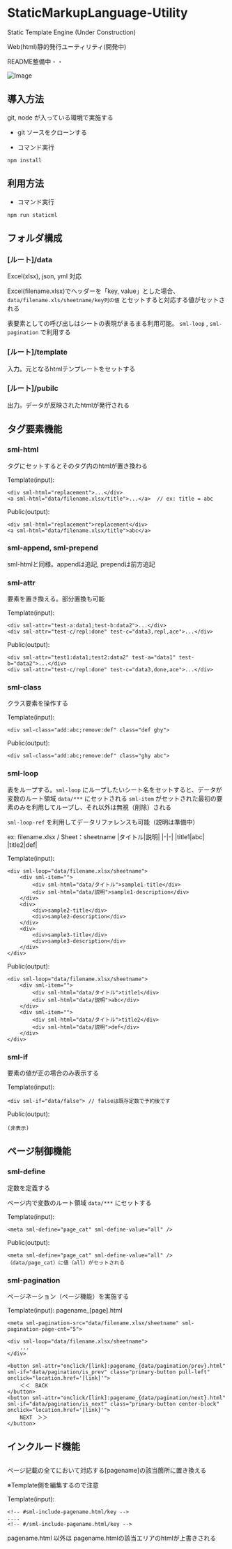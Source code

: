 # StaticMarkupLanguage-Utility

Static Template Engine (Under Construction)

Web(html)静的発行ユーティリティ(開発中)

README整備中・・

![Image](https://ltside.com/brmer/img/sml-concept.png)

## 導入方法

git, node が入っている環境で実施する

- git ソースをクローンする

- コマンド実行

```
npm install
```

## 利用方法

- コマンド実行

```
npm run staticml
```

## フォルダ構成

### [ルート]/data

Excel(xlsx), json, yml 対応

Excel(filename.xlsx)でヘッダーを「key, value」とした場合、 `data/filename.xls/sheetname/key列の値` とセットすると対応する値がセットされる

表要素としての呼び出しはシートの表現がまるまる利用可能。 `sml-loop` , `sml-pagination` で利用する

### [ルート]/template

入力。元となるhtmlテンプレートをセットする

### [ルート]/pubilc

出力。データが反映されたhtmlが発行される

## タグ要素機能

### sml-html

タグにセットするとそのタグ内のhtmlが置き換わる

Template(input):
```
<div sml-html="replacement">...</div>
<a sml-html="data/filename.xlsx/title">...</a>  // ex: title = abc 
```

Public(output):
```
<div sml-html="replacement">replacement</div>
<a sml-html="data/filename.xlsx/title">abc</a>
```

### sml-append, sml-prepend

sml-htmlと同様。appendは追記, prependは前方追記

### sml-attr

要素を置き換える。部分置換も可能

Template(input):
```
<div sml-attr="test-a:data1;test-b:data2">...</div>
<div sml-attr="test-c/repl:done" test-c="data3,repl,ace">...</div>
```

Public(output):
```
<div sml-attr="test1:data1;test2:data2" test-a="data1" test-b="data2">...</div>
<div sml-attr="test-c/repl:done" test-c="data3,done,ace">...</div>
```

### sml-class

クラス要素を操作する

Template(input):
```
<div sml-class="add:abc;remove:def" class="def ghy">
```

Public(output):
```
<div sml-class="add:abc;remove:def" class="ghy abc">
```

### sml-loop

表をループする。`sml-loop` にループしたいシート名をセットすると、データが変数のルート領域 `data/***` にセットされる
`sml-item` がセットされた最初の要素のみを利用してループし、それ以外は無視（削除）される

`sml-loop-ref` を利用してデータリファレンスも可能（説明は準備中）

ex: filename.xlsx / Sheet：sheetname
|タイトル|説明|
|-|-|
|title1|abc|
|title2|def|

Template(input):
```
<div sml-loop="data/filename.xlsx/sheetname">
    <div sml-item="">
        <div sml-html="data/タイトル">sample1-title</div>
        <div sml-html="data/説明">sample1-description</div>
    </div>
    <div>
        <div>sample2-title</div>
        <div>sample2-description</div>
    </div>
    <div>
        <div>sample3-title</div>
        <div>sample3-description</div>
    </div>
</div>
```

Public(output):
```
<div sml-loop="data/filename.xlsx/sheetname">
    <div sml-item="">
        <div sml-html="data/タイトル">title1</div>
        <div sml-html="data/説明">abc</div>
    </div>
    <div sml-item="">
        <div sml-html="data/タイトル">title2</div>
        <div sml-html="data/説明">def</div>
    </div>
</div>
```

### sml-if

要素の値が正の場合のみ表示する

Template(input):
```
<div sml-if="data/false"> // falseは既存定数で予約後です
```

Public(output):
```
(非表示)
```

## ページ制御機能

### sml-define

定数を定義する

ページ内で変数のルート領域 `data/***`  にセットする

Template(input):
```
<meta sml-define="page_cat" sml-define-value="all" />
```

Public(output):
```
<meta sml-define="page_cat" sml-define-value="all" />
（data/page_cat）に値（all）がセットされる
```

### sml-pagination

ページネーション（ページ機能）を実施する

Template(input):
pagename_[page].html
```
<meta sml-pagination-src="data/filename.xlsx/sheetname" sml-pagination-page-cnt="5">

<div sml-loop="data/filename.xlsx/sheetname">
    ...
</div>

<button sml-attr="onclick/[link]:pagename_{data/pagination/prev}.html" sml-if="data/pagination/is_prev" class="primary-button pull-left" onclick="location.href='[link]'">
    ＜＜　BACK
</button>
<button sml-attr="onclick/[link]:pagename_{data/pagination/next}.html" sml-if="data/pagination/is_next" class="primary-button center-block" onclick="location.href='[link]'">
    NEXT　＞＞
</button>
```

## インクルード機能

## <!-- #sml-include-[pagename]/[key] -->

ページ記載の全てにおいて対応する[pagename]の該当箇所に置き換える

※Template側を編集するので注意

Template(input):
```
<!-- #sml-include-pagename.html/key -->
....
<!-- #/sml-include-pagename.html/key -->
```

pagename.html 以外は pagename.htmlの該当エリアのhtmlが上書きされる
